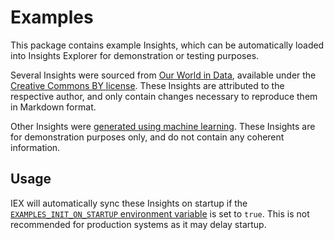 # Examples

This package contains example Insights, which can be automatically loaded into Insights Explorer for demonstration or testing purposes.

Several Insights were sourced from [Our World in Data](https://ourworldindata.org/), available under the [Creative Commons BY license](https://creativecommons.org/licenses/by/4.0/).  These Insights are attributed to the respective author, and only contain changes necessary to reproduce them in Markdown format.

Other Insights were [generated using machine learning][lorem-insight].  These Insights are for demonstration purposes only, and do not contain any coherent information.



## Usage

IEX will automatically sync these Insights on startup if the [`EXAMPLES_INIT_ON_STARTUP` environment variable](https://github.com/ExpediaGroup/insights-explorer/wiki/Configuration#examples_init_on_startup) is set to `true`.  This is not recommended for production systems as it may delay startup.

[lorem-insight]: https://github.com/baumandm/lorem-insight
